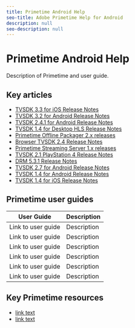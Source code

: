 ```yaml
---
title: Primetime Android Help
seo-title: Adobe Primetime Help for Android
description: null
seo-description: null
---
```


# Primetime Android Help

Description of Primetime and user guide.

## Key articles

+ [TVSDK 3.3 for iOS Release Notes](tvsdk-33-ios.md)
+ [TVSDK 3.2 for Android Release Notes](tvsdk-32-android.md)
+ [TVSDK 2.4.1 for Android Release Notes](tvsdk-24-android.md)
+ [TVSDK 1.4 for Desktop HLS Release Notes](tvsdk-1-4-desktop-hls.md)
+ [Primetime Offline Packager 2.x releases](offline-packager-2x-release-note.md)
+ [Browser TVSDK 2.4 Release Notes](tvsdk-24-browser.md)
+ [Primetime Streaming Server 1.x releases](primetime-streaming-server-1x.md)
+ [TVSDK 2.1 PlayStation 4 Release Notes](tvsdk-21-ps4.md)
+ [DRM 5.3.1 Release Notes](drm-531-release-notes.md)
+ [TVSDK 2.7 for Android Release Notes](tvsdk-27-android.md)
+ [TVSDK 1.4 for Android Release Notes](tvsdk-1-4-android.md)
+ [TVSDK 1.4 for iOS Release Notes](tvsdk-1-4-ios.md)

## Primetime user guides

| User Guide | Description |
|--- |--- |
| Link to user guide | Description |
| Link to user guide | Description |
| Link to user guide | Description |
| Link to user guide | Description |
| Link to user guide | Description |
| Link to user guide | Description |

## Key Primetime resources

* [link text](/help/dynamic-ad-insertion/introduction.md)
* [link text](/help/dynamic-ad-insertion/introduction.md)
